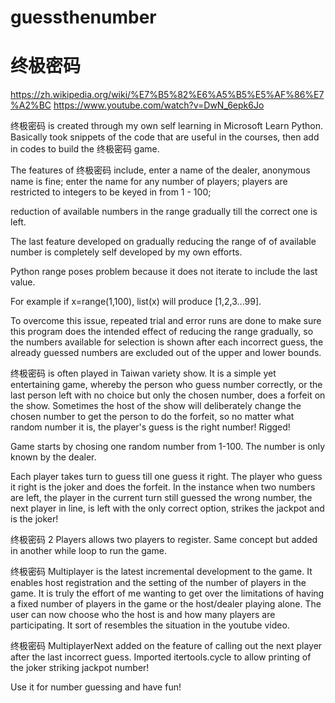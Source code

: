 # guessthenumber
# 终极密码
https://zh.wikipedia.org/wiki/%E7%B5%82%E6%A5%B5%E5%AF%86%E7%A2%BC
https://www.youtube.com/watch?v=DwN_6epk6Jo

终极密码 is created through my own self learning in Microsoft Learn Python. Basically took snippets of the code that are useful in the courses, then add in codes to build the 终极密码 game.

The features of 终极密码 include, enter a name of the dealer, anonymous name is fine; enter the name for any number of players; players are restricted to integers to be keyed in from 1 - 100; 

reduction of available numbers in the range gradually till the correct one is left. 

The last feature developed on gradually reducing the range of of available number is completely self developed by my own efforts.

Python range poses problem because it does not iterate to include the last value. 

For example if x=range(1,100), list(x) will produce [1,2,3...99].

To overcome this issue, repeated trial and error runs are done to make sure this program does the intended effect of reducing the range gradually, so the numbers available for selection is shown after each incorrect guess, the already guessed numbers are excluded out of the upper and lower bounds.

终极密码 is often played in Taiwan variety show. It is a simple yet entertaining game, whereby the person who guess number correctly, or the last person left with no choice but only the chosen number, does a forfeit on the show. 
Sometimes the host of the show will deliberately change the chosen number to get the person to do the forfeit, so no matter what random number it is, the player's guess is the right number! Rigged!

Game starts by chosing one random number from 1-100. The number is only known by the dealer.

Each player takes turn to guess till one guess it right. The player who guess it right is the joker and does the forfeit. 
In the instance when two numbers are left, the player in the current turn still guessed the wrong number, the next player in line, is left with the only correct option, strikes the jackpot and is the joker!

终极密码 2 Players allows two players to register. Same concept but added in another while loop to run the game.
 
终极密码 Multiplayer is the latest incremental development to the game. It enables host registration and the setting of the number of players in the game.
It is truly the effort of me wanting to get over the limitations of having a fixed number of players in the game or the host/dealer playing alone.
The user can now choose who the host is and how many players are participating. It sort of resembles the situation in the youtube video. 
 
终极密码 MultiplayerNext added on the feature of calling out the next player after the last incorrect guess. Imported itertools.cycle to allow printing of the joker striking jackpot number!

Use it for number guessing and have fun!
